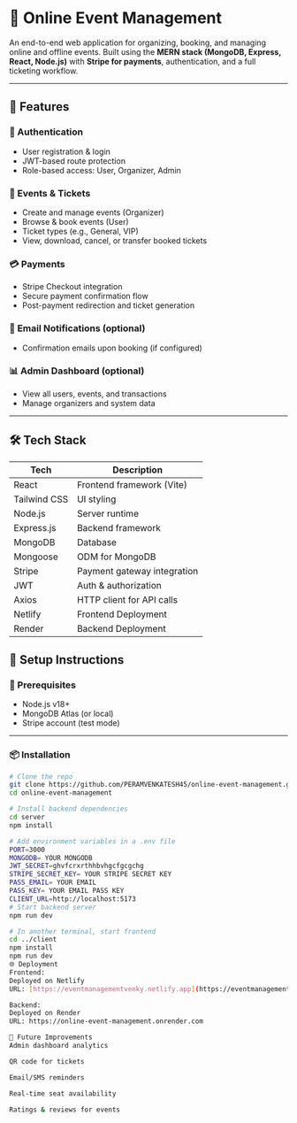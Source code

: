 # 🎉 Online Event Management 

An end-to-end web application for organizing, booking, and managing online and offline events. Built using the **MERN stack (MongoDB, Express, React, Node.js)** with **Stripe for payments**, authentication, and a full ticketing workflow.

---

## 🚀 Features

### 👤 Authentication
- User registration & login
- JWT-based route protection
- Role-based access: User, Organizer, Admin

### 🎫 Events & Tickets
- Create and manage events (Organizer)
- Browse & book events (User)
- Ticket types (e.g., General, VIP)
- View, download, cancel, or transfer booked tickets

### 💳 Payments
- Stripe Checkout integration
- Secure payment confirmation flow
- Post-payment redirection and ticket generation

### 📩 Email Notifications (optional)
- Confirmation emails upon booking (if configured)

### 📊 Admin Dashboard (optional)
- View all users, events, and transactions
- Manage organizers and system data

---

## 🛠️ Tech Stack

| Tech        | Description                  |
|-------------|------------------------------|
| React       | Frontend framework (Vite)    |
| Tailwind CSS| UI styling                   |
| Node.js     | Server runtime               |
| Express.js  | Backend framework            |
| MongoDB     | Database                     |
| Mongoose    | ODM for MongoDB              |
| Stripe      | Payment gateway integration  |
| JWT         | Auth & authorization         |
| Axios       | HTTP client for API calls    |
| Netlify     | Frontend Deployment          |
| Render      | Backend Deployment           |

## 🔧 Setup Instructions

### 🔑 Prerequisites

- Node.js v18+
- MongoDB Atlas (or local)
- Stripe account (test mode)

---

### 📦 Installation

```bash
# Clone the repo
git clone https://github.com/PERAMVENKATESH45/online-event-management.git
cd online-event-management

# Install backend dependencies
cd server
npm install

# Add environment variables in a .env file
PORT=3000
MONGODB= YOUR MONGODB 
JWT_SECRET=ghvfcrxrthhbvhgcfgcgchg
STRIPE_SECRET_KEY= YOUR STRIPE SECRET KEY
PASS_EMAIL= YOUR EMAIL
PASS_KEY= YOUR EMAIL PASS KEY
CLIENT_URL=http://localhost:5173
# Start backend server
npm run dev

# In another terminal, start frontend
cd ../client
npm install
npm run dev
🌐 Deployment
Frontend:
Deployed on Netlify
URL: [https://eventmanagementvenky.netlify.app](https://eventmanagementvenky.netlify.app/)

Backend:
Deployed on Render
URL: https://online-event-management.onrender.com

🧠 Future Improvements
Admin dashboard analytics

QR code for tickets

Email/SMS reminders

Real-time seat availability

Ratings & reviews for events

